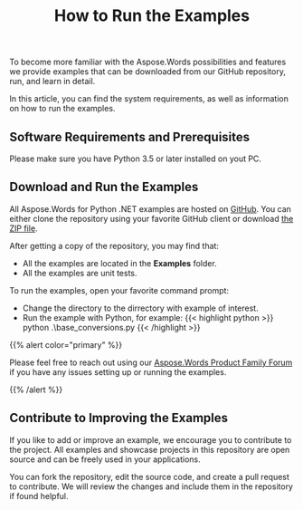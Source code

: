 ﻿---
title: How to Run the Examples
description: "Download Aspose.Words for Python via .NET examples from our GitHub repository and learn how to run them to become more familiar with the Aspose.Words possibilities and features."
type: docs
weight: 110
url: /python-net/how-to-run-the-examples/
aliases: [/python/how-to-run-the-examples/]
---

To become more familiar with the Aspose.Words possibilities and features we provide examples that can be downloaded from our GitHub repository, run, and learn in detail.

In this article, you can find the system requirements, as well as information on how to run the examples.

## Software Requirements and Prerequisites

Please make sure you have Python 3.5 or later installed on yout PC.

## Download and Run the Examples

All Aspose.Words for Python .NET examples are hosted on [GitHub](https://github.com/aspose-words/Aspose.Words-for-Python-via-.NET). You can either clone the repository using your favorite GitHub client or download [the ZIP file](https://github.com/aspose-words/Aspose.Words-for-Python-via-.NET/archive/master.zip).

After getting a copy of the repository, you may find that:

- All the examples are located in the **Examples** folder.
- All the examples are unit tests.

To run the examples, open your favorite command prompt:

- Change the directory to the dirrectory with example of interest.
- Run the example with Python, for example:
{{< highlight python >}}
python .\base_conversions.py
{{< /highlight >}}

{{% alert color="primary" %}}

Please feel free to reach out using our [Aspose.Words Product Family Forum](https://forum.aspose.com/c/words) if you have any issues setting up or running the examples.

{{% /alert %}}

## Contribute to Improving the Examples

If you like to add or improve an example, we encourage you to contribute to the project. All examples and showcase projects in this repository are open source and can be freely used in your applications.

You can fork the repository, edit the source code, and create a pull request to contribute. We will review the changes and include them in the repository if found helpful.